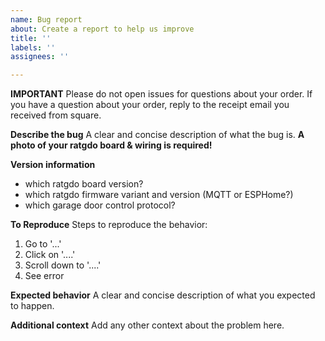 ```yaml
---
name: Bug report
about: Create a report to help us improve
title: ''
labels: ''
assignees: ''

---
```


**IMPORTANT**
Please do not open issues for questions about your order.
If you have a question about your order, reply to the receipt email you received from square.

**Describe the bug**
A clear and concise description of what the bug is. 
**A photo of your ratgdo board & wiring is required!**

**Version information**
* which ratgdo board version?
* which ratgdo firmware variant and version (MQTT or ESPHome?)
* which garage door control protocol?

**To Reproduce**
Steps to reproduce the behavior:
1. Go to '...'
2. Click on '....'
3. Scroll down to '....'
4. See error

**Expected behavior**
A clear and concise description of what you expected to happen.

**Additional context**
Add any other context about the problem here.
